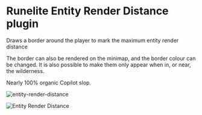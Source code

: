 # Runelite Entity Render Distance plugin
Draws a border around the player to mark the maximum entity render distance

The border can also be rendered on the minimap, and the border colour can be changed. It is also possible to make them only appear when in, or near, the wilderness.

Nearly 100% organic Copilot slop.

![entity-render-distance](https://github.com/user-attachments/assets/645210f1-6e19-42c8-ad75-466761f5bcc0)



![Entity Render Distance](https://github.com/user-attachments/assets/5d0bab9d-d639-4b7f-90e4-82a0d6f8b44a)
